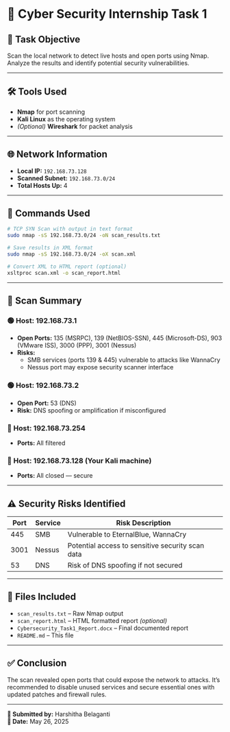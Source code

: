 # 🔐 Cyber Security Internship Task 1

## 📌 Task Objective
Scan the local network to detect live hosts and open ports using Nmap. Analyze the results and identify potential security vulnerabilities.

---

## 🛠️ Tools Used
- **Nmap** for port scanning
- **Kali Linux** as the operating system
- *(Optional)* **Wireshark** for packet analysis

---

## 🌐 Network Information
- **Local IP:** `192.168.73.128`
- **Scanned Subnet:** `192.168.73.0/24`
- **Total Hosts Up:** 4

---

## 🧪 Commands Used
```bash
# TCP SYN Scan with output in text format
sudo nmap -sS 192.168.73.0/24 -oN scan_results.txt

# Save results in XML format
sudo nmap -sS 192.168.73.0/24 -oX scan.xml

# Convert XML to HTML report (optional)
xsltproc scan.xml -o scan_report.html
```

---

## 📄 Scan Summary

### 🟢 Host: 192.168.73.1
- **Open Ports:** 135 (MSRPC), 139 (NetBIOS-SSN), 445 (Microsoft-DS), 903 (VMware ISS), 3000 (PPP), 3001 (Nessus)
- **Risks:** 
  - SMB services (ports 139 & 445) vulnerable to attacks like WannaCry
  - Nessus port may expose security scanner interface

### 🟢 Host: 192.168.73.2
- **Open Port:** 53 (DNS)
- **Risk:** DNS spoofing or amplification if misconfigured

### 🔵 Host: 192.168.73.254
- **Ports:** All filtered

### 🔵 Host: 192.168.73.128 (Your Kali machine)
- **Ports:** All closed — secure

---

## ⚠️ Security Risks Identified
| Port | Service     | Risk Description                                |
|------|-------------|--------------------------------------------------|
| 445  | SMB         | Vulnerable to EternalBlue, WannaCry              |
| 3001 | Nessus      | Potential access to sensitive security scan data |
| 53   | DNS         | Risk of DNS spoofing if not secured              |

---

## 📁 Files Included
- `scan_results.txt` – Raw Nmap output
- `scan_report.html` – HTML formatted report *(optional)*
- `Cybersecurity_Task1_Report.docx` – Final documented report
- `README.md` – This file

---

## ✅ Conclusion
The scan revealed open ports that could expose the network to attacks. It’s recommended to disable unused services and secure essential ones with updated patches and firewall rules.

---

**🔗 Submitted by:** Harshitha Belaganti  
**📅 Date:** May 26, 2025  
